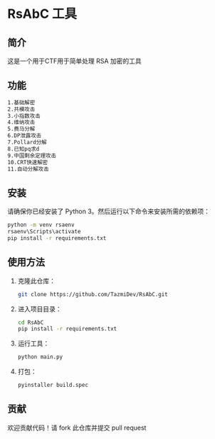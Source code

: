 # RsAbC 工具

## 简介
这是一个用于CTF用于简单处理 RSA 加密的工具

## 功能
```bash
1.基础解密
2.共模攻击
3.小指数攻击
4.维纳攻击
5.费马分解
6.DP泄露攻击
7.Pollard分解
8.已知pq求d
9.中国剩余定理攻击
10.CRT快速解密
11.自动分解攻击
```

## 安装
请确保你已经安装了 Python 3。然后运行以下命令来安装所需的依赖项：

```bash
python -m venv rsaenv
rsaenv\Scripts\activate
pip install -r requirements.txt
```

## 使用方法
1. 克隆此仓库：
    ```bash
    git clone https://github.com/TazmiDev/RsAbC.git
    ```
2. 进入项目目录：
    ```bash
    cd RsAbC
    pip install -r requirements.txt
    ```
3. 运行工具：
    ```bash
    python main.py
    ```
   
4. 打包：
    ```bash
    pyinstaller build.spec
    ```

## 贡献
欢迎贡献代码！请 fork 此仓库并提交 pull request